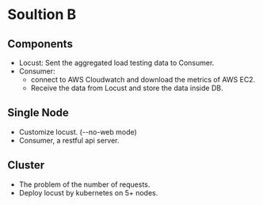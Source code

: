 # Soultion B

## Components

* Locust: Sent the aggregated load testing data to Consumer.
* Consumer:
    * connect to AWS Cloudwatch and download the metrics of AWS EC2.
    * Receive the data from Locust and store the data inside DB.

## Single Node

* Customize locust. (--no-web mode)
* Consumer, a restful api server.

## Cluster

* The problem of the number of requests.
* Deploy locust by kubernetes on 5+ nodes.
